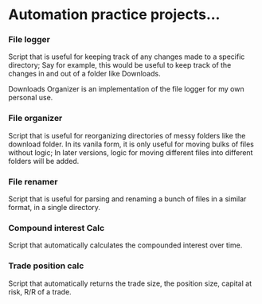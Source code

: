 # Automation practice projects...

### File logger
Script that is useful for keeping track of any changes made to a specific directory;
Say for example, this would be useful to keep track of the changes in and out of a folder like Downloads.

Downloads Organizer is an implementation of the file logger for my own personal use.


### File organizer
Script that is useful for reorganizing directories of messy folders like the download folder.
In its vanila form, it is only useful for moving bulks of files without logic;
In later versions, logic for moving different files into different folders will be added.


### File renamer
Script that is useful for parsing and renaming a bunch of files in a similar format, in a single directory.



### Compound interest Calc
Script that automatically calculates the compounded interest over time.

### Trade position calc
Script that automatically returns the trade size, the position size, capital at risk, R/R of a trade.



